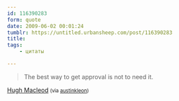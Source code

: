 ```yaml
---
id: 116390283
form: quote
date: 2009-06-02 00:01:24
tumblr: https://untitled.urbansheep.com/post/116390283
title: 
tags:
    - цитаты

---
```


<blockquote>
The best way to get approval is not to need it.
</blockquote>

<a href="http://www.gapingvoid.com/Moveable_Type/archives/001064.html">Hugh Macleod</a> <small>(via <a href="http://tumblr.austinkleon.com/post/116296465/the-best-way-to-get-approval-is-not-to-need-it">austinkleon</a>)</small>
